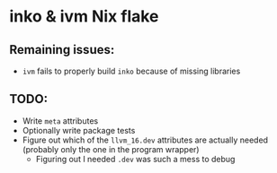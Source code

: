 # inko & ivm Nix flake

## Remaining issues:

+ `ivm` fails to properly build `inko` because of missing libraries

## TODO:

+ Write `meta` attributes
+ Optionally write package tests
+ Figure out which of the `llvm_16.dev` attributes are actually needed (probably only the one in the program wrapper)
  + Figuring out I needed `.dev` was such a mess to debug

